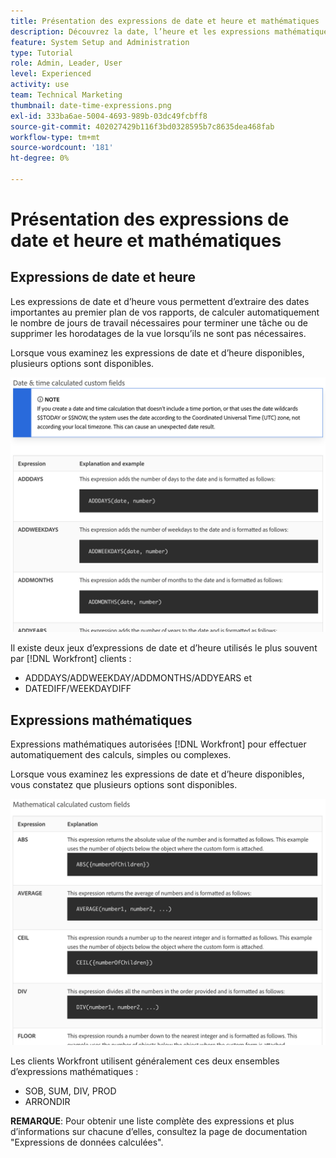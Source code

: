 ```yaml
---
title: Présentation des expressions de date et heure et mathématiques
description: Découvrez la date, l’heure et les expressions mathématiques disponibles et celles qui sont disponibles lors de la création de données personnalisées dans Adobe [!UICONTROL Workfront].
feature: System Setup and Administration
type: Tutorial
role: Admin, Leader, User
level: Experienced
activity: use
team: Technical Marketing
thumbnail: date-time-expressions.png
exl-id: 333ba6ae-5004-4693-989b-03dc49fcbff8
source-git-commit: 402027429b116f3bd0328595b7c8635dea468fab
workflow-type: tm+mt
source-wordcount: '181'
ht-degree: 0%

---
```


# Présentation des expressions de date et heure et mathématiques

## Expressions de date et heure

Les expressions de date et d’heure vous permettent d’extraire des dates importantes au premier plan de vos rapports, de calculer automatiquement le nombre de jours de travail nécessaires pour terminer une tâche ou de supprimer les horodatages de la vue lorsqu’ils ne sont pas nécessaires.

Lorsque vous examinez les expressions de date et d’heure disponibles, plusieurs options sont disponibles.

![Exemples d’expressions de date et d’heure](assets/datetimeexpressions01.png)

Il existe deux jeux d’expressions de date et d’heure utilisés le plus souvent par [!DNL Workfront] clients :

* ADDDAYS/ADDWEEKDAY/ADDMONTHS/ADDYEARS et
* DATEDIFF/WEEKDAYDIFF

## Expressions mathématiques

Expressions mathématiques autorisées [!DNL Workfront] pour effectuer automatiquement des calculs, simples ou complexes.

Lorsque vous examinez les expressions de date et d’heure disponibles, vous constatez que plusieurs options sont disponibles.

![Exemples d’expressions mathématiques](assets/datetimeexpressions02.png)

Les clients Workfront utilisent généralement ces deux ensembles d’expressions mathématiques :

* SOB, SUM, DIV, PROD
* ARRONDIR

<b>REMARQUE</b>: Pour obtenir une liste complète des expressions et plus d’informations sur chacune d’elles, consultez la page de documentation &quot;Expressions de données calculées&quot;.